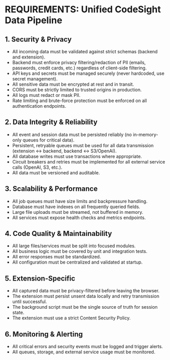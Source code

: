 # REQUIREMENTS: Unified CodeSight Data Pipeline

## 1. Security & Privacy
- All incoming data must be validated against strict schemas (backend and extension).
- Backend must enforce privacy filtering/redaction of PII (emails, passwords, credit cards, etc.) regardless of client-side filtering.
- API keys and secrets must be managed securely (never hardcoded, use secret management).
- All sensitive data must be encrypted at rest and in transit.
- CORS must be strictly limited to trusted origins in production.
- All logs must redact or mask PII.
- Rate limiting and brute-force protection must be enforced on all authentication endpoints.

## 2. Data Integrity & Reliability
- All event and session data must be persisted reliably (no in-memory-only queues for critical data).
- Persistent, retryable queues must be used for all data transmission (extension <-> backend, backend <-> S3/OpenAI).
- All database writes must use transactions where appropriate.
- Circuit breakers and retries must be implemented for all external service calls (OpenAI, S3, etc.).
- All data must be versioned and auditable.

## 3. Scalability & Performance
- All job queues must have size limits and backpressure handling.
- Database must have indexes on all frequently queried fields.
- Large file uploads must be streamed, not buffered in memory.
- All services must expose health checks and metrics endpoints.

## 4. Code Quality & Maintainability
- All large files/services must be split into focused modules.
- All business logic must be covered by unit and integration tests.
- All error responses must be standardized.
- All configuration must be centralized and validated at startup.

## 5. Extension-Specific
- All captured data must be privacy-filtered before leaving the browser.
- The extension must persist unsent data locally and retry transmission until successful.
- The background script must be the single source of truth for session state.
- The extension must use a strict Content Security Policy.

## 6. Monitoring & Alerting
- All critical errors and security events must be logged and trigger alerts.
- All queues, storage, and external service usage must be monitored.